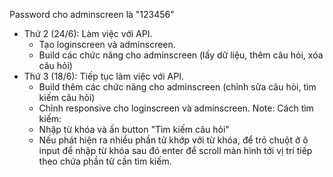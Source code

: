 Password cho adminscreen là "123456"
- Thứ 2 (24/6): Làm việc với API.
   + Tạo loginscreen và adminscreen.
   + Build các chức năng cho adminscreen (lấy dữ liệu, thêm câu hỏi, xóa câu hỏi)
- Thứ 3 (18/6): Tiếp tục làm việc với API.
   + Build thêm các chức năng cho adminscreen (chỉnh sửa câu hỏi, tìm kiếm câu hỏi)
   + Chỉnh responsive cho loginscreen và adminscreen.
   Note: Cách tìm kiếm:
   + Nhập từ khóa và ấn button "Tìm kiếm câu hỏi"
   + Nếu phát hiện ra nhiều phần tử khớp với từ khóa, để trỏ chuột ở ô input để nhập từ khóa sau đó enter để scroll màn hình tới vị trí tiếp theo chứa phần tử cần tìm kiếm.
